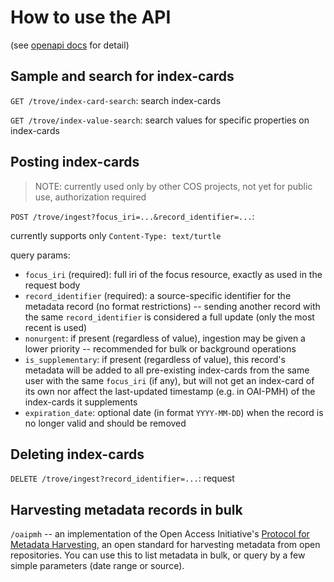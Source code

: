 # How to use the API

(see [openapi docs](/trove/docs/openapi.html) for detail)

## Sample and search for index-cards

`GET /trove/index-card-search`: search index-cards

`GET /trove/index-value-search`: search values for specific properties on index-cards

## Posting index-cards
> NOTE: currently used only by other COS projects, not yet for public use, authorization required

`POST /trove/ingest?focus_iri=...&record_identifier=...`: 

currently supports only `Content-Type: text/turtle`

query params:
- `focus_iri` (required): full iri of the focus resource, exactly as used in the request body
- `record_identifier` (required): a source-specific identifier for the metadata record (no format restrictions) -- sending another record with the same `record_identifier` is considered a full update (only the most recent is used)
- `nonurgent`: if present (regardless of value), ingestion may be given a lower priority -- recommended for bulk or background operations
- `is_supplementary`: if present (regardless of value), this record's metadata will be added to all pre-existing index-cards from the same user with the same `focus_iri` (if any), but will not get an index-card of its own nor affect the last-updated timestamp (e.g. in OAI-PMH) of the index-cards it supplements
- `expiration_date`: optional date (in format `YYYY-MM-DD`) when the record is no longer valid and should be removed

## Deleting index-cards

`DELETE /trove/ingest?record_identifier=...`: request 


## Harvesting metadata records in bulk

`/oaipmh` -- an implementation of the Open Access Initiative's [Protocol for Metadata Harvesting](https://www.openarchives.org/OAI/openarchivesprotocol.html), an open standard for harvesting metadata
from open repositories. You can use this to list metadata in bulk, or query by a few simple
parameters (date range or source).

